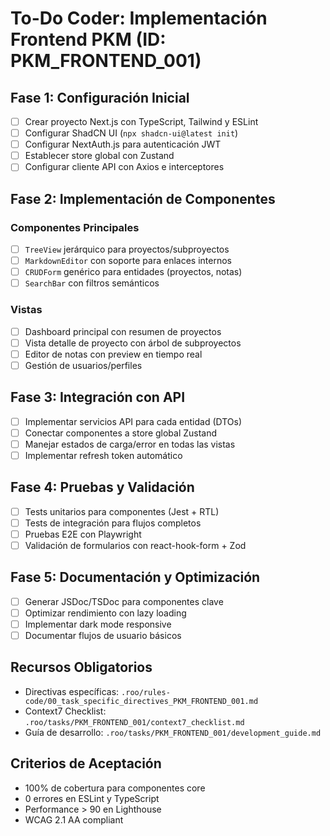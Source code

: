 # To-Do Coder: Implementación Frontend PKM (ID: PKM_FRONTEND_001)

## Fase 1: Configuración Inicial
- [ ] Crear proyecto Next.js con TypeScript, Tailwind y ESLint
- [ ] Configurar ShadCN UI (`npx shadcn-ui@latest init`)
- [ ] Configurar NextAuth.js para autenticación JWT
- [ ] Establecer store global con Zustand
- [ ] Configurar cliente API con Axios e interceptores

## Fase 2: Implementación de Componentes
### Componentes Principales
- [ ] `TreeView` jerárquico para proyectos/subproyectos
- [ ] `MarkdownEditor` con soporte para enlaces internos
- [ ] `CRUDForm` genérico para entidades (proyectos, notas)
- [ ] `SearchBar` con filtros semánticos

### Vistas
- [ ] Dashboard principal con resumen de proyectos
- [ ] Vista detalle de proyecto con árbol de subproyectos
- [ ] Editor de notas con preview en tiempo real
- [ ] Gestión de usuarios/perfiles

## Fase 3: Integración con API
- [ ] Implementar servicios API para cada entidad (DTOs)
- [ ] Conectar componentes a store global Zustand
- [ ] Manejar estados de carga/error en todas las vistas
- [ ] Implementar refresh token automático

## Fase 4: Pruebas y Validación
- [ ] Tests unitarios para componentes (Jest + RTL)
- [ ] Tests de integración para flujos completos
- [ ] Pruebas E2E con Playwright
- [ ] Validación de formularios con react-hook-form + Zod

## Fase 5: Documentación y Optimización
- [ ] Generar JSDoc/TSDoc para componentes clave
- [ ] Optimizar rendimiento con lazy loading
- [ ] Implementar dark mode responsive
- [ ] Documentar flujos de usuario básicos

## Recursos Obligatorios
- Directivas específicas: `.roo/rules-code/00_task_specific_directives_PKM_FRONTEND_001.md`
- Context7 Checklist: `.roo/tasks/PKM_FRONTEND_001/context7_checklist.md`
- Guía de desarrollo: `.roo/tasks/PKM_FRONTEND_001/development_guide.md`

## Criterios de Aceptación
- 100% de cobertura para componentes core
- 0 errores en ESLint y TypeScript
- Performance > 90 en Lighthouse
- WCAG 2.1 AA compliant